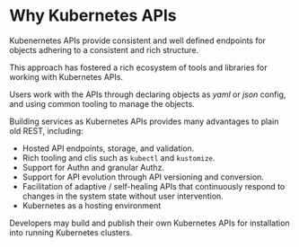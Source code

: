 # Why Kubernetes APIs

Kubenernetes APIs provide consistent and well defined endpoints for
objects adhering to a consistent and rich structure.

This approach has fostered a rich ecosystem of tools and libraries for working
with Kubernetes APIs.

Users work with the APIs through declaring objects as *yaml* or *json* config, and using
common tooling to manage the objects.

Building services as Kubernetes APIs provides many advantages to plain old REST, including:

* Hosted API endpoints, storage, and validation.
* Rich tooling and clis such as `kubectl` and `kustomize`.
* Support for Authn and granular Authz.
* Support for API evolution through API versioning and conversion.
* Facilitation of adaptive / self-healing APIs that continuously respond to changes
  in the system state without user intervention.
* Kubernetes as a hosting environment

Developers may build and publish their own Kubernetes APIs for installation into
running Kubernetes clusters.
